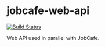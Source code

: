 # jobcafe-web-api
[![Build Status](https://travis-ci.org/alexandre-k/jobcafe-web-api.svg?branch=master)](https://travis-ci.org/alexandre-k/jobcafe-web-api)

Web API used in parallel with JobCafe.
